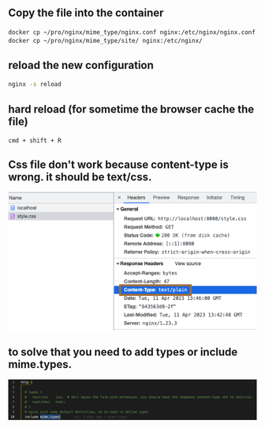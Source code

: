 ## Copy the file into the container
```bash
docker cp ~/pro/nginx/mime_type/nginx.conf nginx:/etc/nginx/nginx.conf
docker cp ~/pro/nginx/mime_type/site/ nginx:/etc/nginx/
```

## reload the new configuration
```bash
nginx -s reload
```
## hard reload (for sometime the browser cache the file)
```
cmd + shift + R
```


## Css file don't work because content-type is wrong. it should be text/css.
![](./img/1.png)
## to solve that you need to add types or include mime.types.
![](./img/2.png)